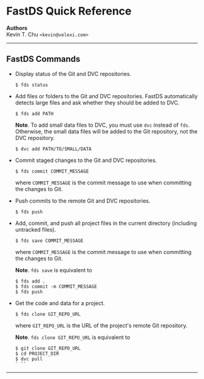 FastDS Quick Reference
======================

__Authors__  
Kevin T. Chu `<kevin@velexi.com>`

------------------------------------------------------------------------------

## FastDS Commands

* Display status of the Git and DVC repositories.

  ```shell
  $ fds status
  ```

* Add files or folders to the Git and DVC repositories. FastDS automatically
  detects large files and ask whether they should be added to DVC.

  ```shell
  $ fds add PATH
  ```

  __Note__. To add small data files to DVC, you must use `dvc` instead of `fds`.
  Otherwise, the small data files will be added to the Git repository, not the
  DVC repository.

  ```shell
  $ dvc add PATH/TO/SMALL/DATA
  ```

* Commit staged changes to the Git and DVC repositories.

  ```shell
  $ fds commit COMMIT_MESSAGE
  ```

  where `COMMIT_MESSAGE` is the commit message to use when committing the
  changes to Git.

* Push commits to the remote Git and DVC repositories.

  ```shell
  $ fds push
  ```

* Add, commit, and push all project files in the current directory (including
  untracked files).

  ```shell
  $ fds save COMMIT_MESSAGE
  ```

  where `COMMIT_MESSAGE` is the commit message to use when committing the
  changes to Git.

  __Note__. `fds save` is equivalent to

  ```shell
  $ fds add .
  $ fds commit -m COMMIT_MESSAGE
  $ fds push
  ```

* Get the code and data for a project.

  ```shell
  $ fds clone GIT_REPO_URL
  ```

  where `GIT_REPO_URL` is the URL of the project's remote Git repository.

  __Note__. `fds clone GIT_REPO_URL` is equivalent to

  ```shell
  $ git clone GIT_REPO_URL
  $ cd PROJECT_DIR
  $ dvc pull
  ` ``

------------------------------------------------------------------------------
